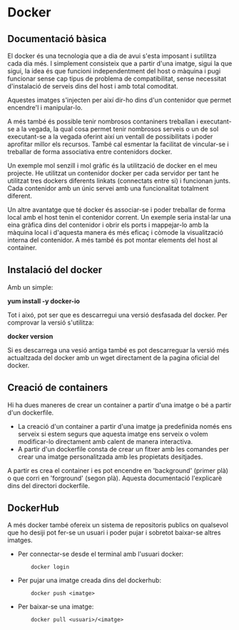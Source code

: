 # Docker

## Documentació bàsica

El docker és una tecnologia que a dia de avui s'esta imposant i sutilitza cada dia més.
I simplement consisteix que a partir d'una imatge, sigui la que sigui, la idea és que funcioni independentment del host o màquina i pugi funcionar sense cap tipus de problema de compatibilitat, sense necessitat d'instalació de serveis dins del host i amb total comoditat.

Aquestes imatges s'injecten per així dir-ho dins d'un contenidor que permet encendre'l i manipular-lo.

A més també és possible tenir nombrosos contaniners treballan i executant-se a la vegada, la qual cosa permet tenir nombrosos serveis o un de sol executant-se a la vegada oferint així un ventall de possibilitats i poder aprofitar millor els recursos.
També cal esmentar la facilitat de vincular-se i treballar de forma associativa entre contenidors docker.

Un exemple mol senzill i mol gràfic és la utilització de docker en el meu projecte.
He utilitzat un contenidor docker per cada servidor per tant he utilitzat tres dockers diferents linkats (connectats entre si) i funcionan junts.
Cada contenidor amb un únic servei amb una funcionalitat totalment diferent.

Un altre avantatge que té docker és associar-se i poder treballar de forma local amb el host tenin el contenidor corrent.
Un exemple seria instal·lar una eina gràfica dins del contenidor i obrir els ports i mappejar-lo amb la màquina local i d'aquesta manera és més eficaç i còmode la visualització interna del contenidor.
A més també és pot montar elements del host al container.

## Instalació del docker

Amb un simple:

**yum install -y docker-io**
 

Tot i aixó, pot ser que es descarregui una versió desfasada del docker.
Per comprovar la versió s'utilitza:

**docker version**

Si es descarrega una vesió antiga també es pot descarreguar la versió més actualtzada del docker amb un wget directament de la pagina oficial del docker.



## Creació de containers

Hi ha dues maneres de crear un container a partir d'una imatge o bé a partir d'un dockerfile.

- La creació d'un container a partir d'una imatge ja predefinida només ens serveix si estem segurs que aquesta imatge ens serveix o volem modificar-lo directament amb calent de manera interactiva.
- A partir d'un dockerfile consta de crear un fitxer amb les comandes per crear una imatge personalitzada amb les propietats desitjades.

A partir es crea el container i es pot encendre en 'background' (primer plà) o que corri en 'forground' (segon plà).
Aquesta documentació l'explicarè dins del directori dockerfile.

## DockerHub

A més docker també ofereix un sistema de repositoris publics on qualsevol que ho desiji pot fer-se un usuari i poder pujar i sobretot baixar-se altres imatges.

- Per connectar-se desde el terminal amb l'usuari docker:
	
	```
		docker login
	```
	
- Per pujar una imatge creada dins del dockerhub:

	```
		docker push <imatge>
	```
	
- Per baixar-se una imatge:
	
	```
		docker pull <usuari>/<imatge>
	```

